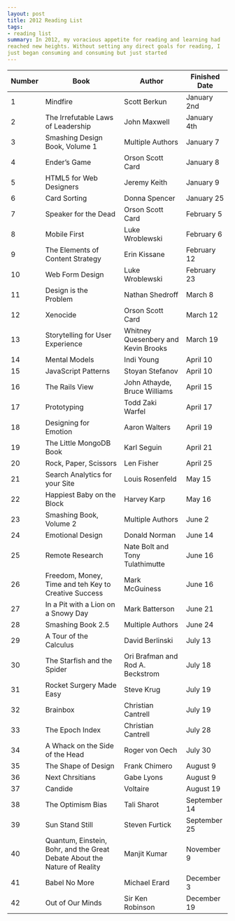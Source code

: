 ```yaml
---
layout: post
title: 2012 Reading List
tags:
- reading list
summary: In 2012, my voracious appetite for reading and learning had
reached new heights. Without setting any direct goals for reading, I
just began consuming and consuming but just started 
---
```



<table>
  <thead>
    <tr>
      <th scope="col">Number</td>
      <th scope="col">Book</td>
      <th scope="col">Author</td>
      <th scope="col">Finished Date</td>
    </tr>
  </thead>
  <tbody>
    <tr>
      <td>1</td>
      <td>Mindfire</td>
      <td>Scott Berkun</td>
      <td>January 2nd</td>
    </tr>
    <tr>
      <td>2</td>
      <td>The Irrefutable Laws of Leadership</td>
      <td>John Maxwell</td>
      <td>January 4th</td>
    </tr>
    <tr>
      <td>3</td>
      <td>Smashing Design Book, Volume 1</td>
      <td>Multiple Authors</td>
      <td>January 7</td>
    </tr>
    <tr>
      <td>4</td>
      <td>Ender&rsquo;s Game</td>
      <td>Orson Scott Card</td>
      <td>January 8</td>
    </tr>
    <tr>
      <td>5</td>
      <td>HTML5 for Web Designers</td>
      <td>Jeremy Keith</td>
      <td>January 9</td>
    </tr>
    <tr>
      <td>6</td>
      <td>Card Sorting</td>
      <td>Donna Spencer</td>
      <td>January 25</td>
    </tr>
    <tr>
      <td>7</td>
      <td>Speaker for the Dead</td>
      <td>Orson Scott Card</td>
      <td>February 5</td>
    </tr>
    <tr>
      <td>8</td>
      <td>Mobile First</td>
      <td>Luke Wroblewski</td>
      <td>February 6</td>
    </tr>
    <tr>
      <td>9</td>
      <td>The Elements of Content Strategy</td>
      <td>Erin Kissane</td>
      <td>February 12</td>
    </tr>
    <tr>
      <td>10</td>
      <td>Web Form Design</td>
      <td>Luke Wroblewski</td>
      <td>February 23</td>
    </tr> 
    <tr>
      <td>11</td>
      <td>Design is the Problem</td>
      <td>Nathan Shedroff</td>
      <td>March 8</td>
    </tr> 
    <tr>
      <td>12</td>
      <td>Xenocide</td>
      <td>Orson Scott Card</td>
      <td>March 12</td>
    </tr> 
    <tr>
      <td>13</td>
      <td>Storytelling for User Experience</td>
      <td>Whitney Quesenbery and Kevin Brooks</td>
      <td>March 19</td>
    </tr> 
    <tr>
      <td>14</td>
      <td>Mental Models</td>
      <td>Indi Young</td>
      <td>April 10</td>
    </tr> 
    <tr>
      <td>15</td>
      <td>JavaScript Patterns</td>
      <td>Stoyan Stefanov</td>
      <td>April 10</td>
    </tr> 
    <tr>
      <td>16</td>
      <td>The Rails View</td>
      <td>John Athayde, Bruce Williams</td>
      <td>April 15</td>
    </tr> 
    <tr>
      <td>17</td>
      <td>Prototyping</td>
      <td>Todd Zaki Warfel</td>
      <td>April 17</td>
    </tr> 
    <tr>
      <td>18</td>
      <td>Designing for Emotion</td>
      <td>Aaron Walters</td>
      <td>April 19</td>
    </tr> 
    <tr>
      <td>19</td>
      <td>The Little MongoDB Book</td>
      <td>Karl Seguin</td>
      <td>April 21</td>
    </tr> 
    <tr>
      <td>20</td>
      <td>Rock, Paper, Scissors</td>
      <td>Len Fisher</td>
      <td>April 25</td>
    </tr> 
    <tr>
      <td>21</td>
      <td>Search Analytics for your Site</td>
      <td>Louis Rosenfeld</td>
      <td>May 15</td>
    </tr> 
    <tr>
      <td>22</td>
      <td>Happiest Baby on the Block</td>
      <td>Harvey Karp</td>
      <td>May 16</td>
    </tr> 
    <tr>
      <td>23</td>
      <td>Smashing Book, Volume 2</td>
      <td>Multiple Authors</td>
      <td>June 2</td>
    </tr> 
    <tr>
      <td>24</td>
      <td>Emotional Design</td>
      <td>Donald Norman</td>
      <td>June 14</td>
    </tr> 
    <tr>
      <td>25</td>
      <td>Remote Research</td>
      <td>Nate Bolt and Tony Tulathimutte</td>
      <td>June 16</td>
    </tr> 
    <tr>
      <td>26</td>
      <td>Freedom, Money, Time and teh Key to Creative Success</td>
      <td>Mark McGuiness</td>
      <td>June 16</td>
    </tr> 
    <tr>
      <td>27</td>
      <td>In a Pit with a Lion on a Snowy Day</td>
      <td>Mark Batterson</td>
      <td>June 21</td>
    </tr> 
    <tr>
      <td>28</td>
      <td>Smashing Book 2.5</td>
      <td>Multiple Authors</td>
      <td>June 24</td>
    </tr> 
    <tr>
      <td>29</td>
      <td>A Tour of the Calculus</td>
      <td>David Berlinski</td>
      <td>July 13</td>
    </tr> 
    <tr>
      <td>30</td>
      <td>The Starfish and the Spider</td>
      <td>Ori Brafman and Rod A. Beckstrom</td>
      <td>July 18</td>
    </tr> 
    <tr>
      <td>31</td>
      <td>Rocket Surgery Made Easy</td>
      <td>Steve Krug</td>
      <td>July 19</td>
    </tr> 
    <tr>
      <td>32</td>
      <td>Brainbox</td>
      <td>Christian Cantrell</td>
      <td>July 19</td>
    </tr> 
    <tr>
      <td>33</td>
      <td>The Epoch Index</td>
      <td>Christian Cantrell</td>
      <td>July 28</td>
    </tr> 
    <tr>
      <td>34</td>
      <td>A Whack on the Side of the Head</td>
      <td>Roger von Oech</td>
      <td>July 30</td>
    </tr> 
    <tr>
      <td>35</td>
      <td>The Shape of Design</td>
      <td>Frank Chimero</td>
      <td>August 9</td>
    </tr> 
    <tr>
      <td>36</td>
      <td>Next Chrsitians</td>
      <td>Gabe Lyons</td>
      <td>August 9</td>
    </tr> 
    <tr>
      <td>37</td>
      <td>Candide</td>
      <td>Voltaire</td>
      <td>August 19</td>
    </tr> 
    <tr>
      <td>38</td>
      <td>The Optimism Bias</td>
      <td>Tali Sharot</td>
      <td>September 14</td>
    </tr> 
    <tr>
      <td>39</td>
      <td>Sun Stand Still</td>
      <td>Steven Furtick</td>
      <td>September 25</td>
    </tr> 
    <tr>
      <td>40</td>
      <td>Quantum, Einstein, Bohr, and the Great Debate About the Nature
of Reality</td>
      <td>Manjit Kumar</td>
      <td>November 9</td>
    </tr>
    <tr>
      <td>41</td>
      <td>Babel No More</td>
      <td>Michael Erard</td>
      <td>December 3</td>
    </tr>
    <tr>
      <td>42</td>
      <td>Out of Our Minds</td>
      <td>Sir Ken Robinson</td>
      <td>December 19</td>
    </tr>
  </tbody>
</table>
